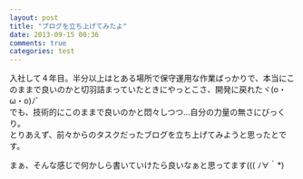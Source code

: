 ```yaml
---
layout: post
title: "ブログを立ち上げてみたよ"
date: 2013-09-15 00:36
comments: true
categories: test
---
```

入社して４年目。半分以上はとある場所で保守運用な作業ばっかりで、本当にこのままで良いのかと切羽詰まっていたときにやっとこさ、開発に戻れたヾ(o・ω・o)ﾉﾞ  
でも、技術的にこのままで良いのかと悶々しつつ…自分の力量の無さにびっくり。  
とりあえず、前々からのタスクだったブログを立ち上げてみようと思ったとです。  
  
まぁ、そんな感じで何かしら書いていけたら良いなぁと思ってます((( ﾉ∀｀*)  
